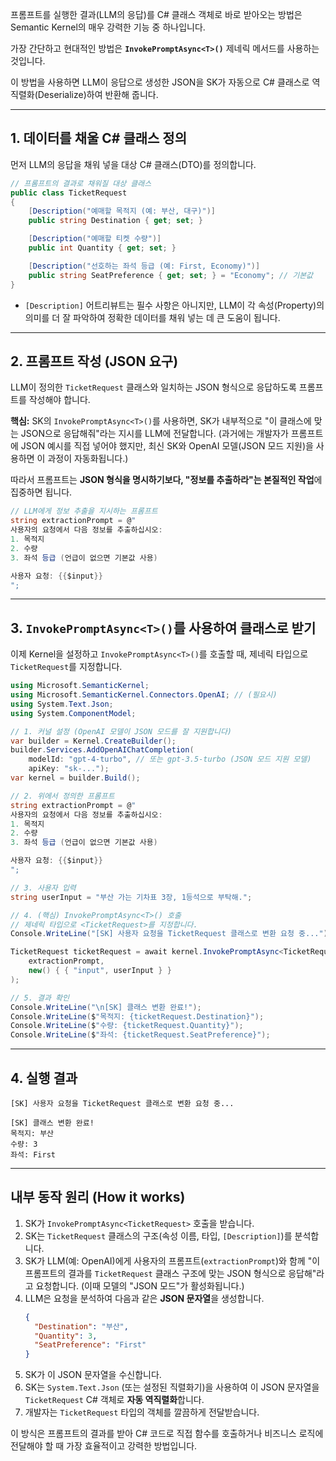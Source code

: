 프롬프트를 실행한 결과(LLM의 응답)를 C\# 클래스 객체로 바로 받아오는 방법은 Semantic Kernel의 매우 강력한 기능 중 하나입니다.

가장 간단하고 현대적인 방법은 **`InvokePromptAsync<T>()`** 제네릭 메서드를 사용하는 것입니다.

이 방법을 사용하면 LLM이 응답으로 생성한 JSON을 SK가 자동으로 C\# 클래스로 역직렬화(Deserialize)하여 반환해 줍니다.

-----

## 1\. 데이터를 채울 C\# 클래스 정의

먼저 LLM의 응답을 채워 넣을 대상 C\# 클래스(DTO)를 정의합니다.

```csharp
// 프롬프트의 결과로 채워질 대상 클래스
public class TicketRequest
{
    [Description("예매할 목적지 (예: 부산, 대구)")]
    public string Destination { get; set; }

    [Description("예매할 티켓 수량")]
    public int Quantity { get; set; }

    [Description("선호하는 좌석 등급 (예: First, Economy)")]
    public string SeatPreference { get; set; } = "Economy"; // 기본값
}
```

  * `[Description]` 어트리뷰트는 필수 사항은 아니지만, LLM이 각 속성(Property)의 의미를 더 잘 파악하여 정확한 데이터를 채워 넣는 데 큰 도움이 됩니다.

-----

## 2\. 프롬프트 작성 (JSON 요구)

LLM이 정의한 `TicketRequest` 클래스와 일치하는 JSON 형식으로 응답하도록 프롬프트를 작성해야 합니다.

**핵심:** SK의 `InvokePromptAsync<T>()`를 사용하면, SK가 내부적으로 "이 클래스에 맞는 JSON으로 응답해줘"라는 지시를 LLM에 전달합니다. (과거에는 개발자가 프롬프트에 JSON 예시를 직접 넣어야 했지만, 최신 SK와 OpenAI 모델(JSON 모드 지원)을 사용하면 이 과정이 자동화됩니다.)

따라서 프롬프트는 **JSON 형식을 명시하기보다, "정보를 추출하라"는 본질적인 작업**에 집중하면 됩니다.

```csharp
// LLM에게 정보 추출을 지시하는 프롬프트
string extractionPrompt = @"
사용자의 요청에서 다음 정보를 추출하십시오:
1. 목적지
2. 수량
3. 좌석 등급 (언급이 없으면 기본값 사용)

사용자 요청: {{$input}}
";
```

-----

## 3\. `InvokePromptAsync<T>()`를 사용하여 클래스로 받기

이제 Kernel을 설정하고 `InvokePromptAsync<T>()`를 호출할 때, 제네릭 타입으로 `TicketRequest`를 지정합니다.

```csharp
using Microsoft.SemanticKernel;
using Microsoft.SemanticKernel.Connectors.OpenAI; // (필요시)
using System.Text.Json;
using System.ComponentModel;

// 1. 커널 설정 (OpenAI 모델이 JSON 모드를 잘 지원합니다)
var builder = Kernel.CreateBuilder();
builder.Services.AddOpenAIChatCompletion(
    modelId: "gpt-4-turbo", // 또는 gpt-3.5-turbo (JSON 모드 지원 모델)
    apiKey: "sk-..."); 
var kernel = builder.Build();

// 2. 위에서 정의한 프롬프트
string extractionPrompt = @"
사용자의 요청에서 다음 정보를 추출하십시오:
1. 목적지
2. 수량
3. 좌석 등급 (언급이 없으면 기본값 사용)

사용자 요청: {{$input}}
";

// 3. 사용자 입력
string userInput = "부산 가는 기차표 3장, 1등석으로 부탁해.";

// 4. (핵심) InvokePromptAsync<T>() 호출
// 제네릭 타입으로 <TicketRequest>를 지정합니다.
Console.WriteLine("[SK] 사용자 요청을 TicketRequest 클래스로 변환 요청 중...");

TicketRequest ticketRequest = await kernel.InvokePromptAsync<TicketRequest>(
    extractionPrompt,
    new() { { "input", userInput } }
);

// 5. 결과 확인
Console.WriteLine("\n[SK] 클래스 변환 완료!");
Console.WriteLine($"목적지: {ticketRequest.Destination}");
Console.WriteLine($"수량: {ticketRequest.Quantity}");
Console.WriteLine($"좌석: {ticketRequest.SeatPreference}");
```

-----

## 4\. 실행 결과

```
[SK] 사용자 요청을 TicketRequest 클래스로 변환 요청 중...

[SK] 클래스 변환 완료!
목적지: 부산
수량: 3
좌석: First
```

-----

## 내부 동작 원리 (How it works)

1.  SK가 `InvokePromptAsync<TicketRequest>` 호출을 받습니다.
2.  SK는 `TicketRequest` 클래스의 구조(속성 이름, 타입, `[Description]`)를 분석합니다.
3.  SK가 LLM(예: OpenAI)에게 사용자의 프롬프트(`extractionPrompt`)와 함께 "이 프롬프트의 결과를 `TicketRequest` 클래스 구조에 맞는 JSON 형식으로 응답해"라고 요청합니다. (이때 모델의 "JSON 모드"가 활성화됩니다.)
4.  LLM은 요청을 분석하여 다음과 같은 **JSON 문자열**을 생성합니다.
    ```json
    {
      "Destination": "부산",
      "Quantity": 3,
      "SeatPreference": "First"
    }
    ```
5.  SK가 이 JSON 문자열을 수신합니다.
6.  SK는 `System.Text.Json` (또는 설정된 직렬화기)을 사용하여 이 JSON 문자열을 `TicketRequest` C\# 객체로 **자동 역직렬화**합니다.
7.  개발자는 `TicketRequest` 타입의 객체를 깔끔하게 전달받습니다.

이 방식은 프롬프트의 결과를 받아 C\# 코드로 직접 함수를 호출하거나 비즈니스 로직에 전달해야 할 때 가장 효율적이고 강력한 방법입니다.